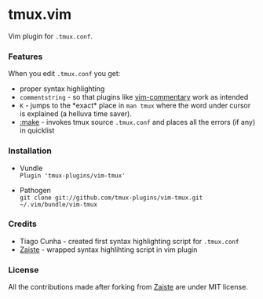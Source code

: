 # tmux.vim

Vim plugin for `.tmux.conf`.

### Features

When you edit `.tmux.conf` you get:

* proper syntax highlighting
* `commentstring` - so that plugins like
  [vim-commentary](https://github.com/tpope/vim-commentary) work as intended
* `K` - jumps to the \*exact* place in `man tmux` where the word under cursor is
  explained (a helluva time saver).
* [:make](http://vimdoc.sourceforge.net/htmldoc/quickfix.html#:make) - invokes
  tmux source `.tmux.conf` and places all the errors (if any) in quicklist

### Installation

* Vundle<br/>
`Plugin 'tmux-plugins/vim-tmux'`

* Pathogen<br/>
`git clone git://github.com/tmux-plugins/vim-tmux.git ~/.vim/bundle/vim-tmux`

### Credits

* Tiago Cunha - created first syntax highlighting script for `.tmux.conf`
* [Zaiste](https://github.com/zaiste) - wrapped syntax highlihting script in vim
  plugin

### License

All the contributions made after forking from
[Zaiste](https://github.com/zaiste) are under MIT license.
